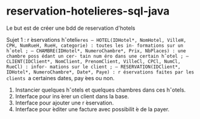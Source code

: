 # reservation-hotelieres-sql-java

Le but est de créer une bdd de reservation d'hotels 

Sujet 1 : r ́eservations hˆoteli`eres
— HOTEL(IDHotel*, NomHotel, VilleH, CPH, NumRueH, RueH, categorie) : toutes les in-
formations sur un hˆotel ;
— CHAMBRE(IDHotel*, NumeroChambre*, Prix, NbPlaces) : une chambre poss ́edant un cer-
tain num ́ero dans une certain hˆotel ;
— CLIENT(IDClient*, NomClient, PrenomClient, VilleCl, CPCl, NumCl, RueCl) : infor-
mations sur le client ;
— RESERVATION(IDClient*, IDHotel*, NumeroChambre*, Date*, Paye) : r ́eservations faites
par les clients `a certaines dates, pay ́ees ou non.
1. Instancier quelques hˆotels et quelques chambres dans ces hˆotels.
2. Interface pour ins ́erer un client dans la base.
3. Interface pour ajouter une r ́eservation.
4. Interface pour  ́editer une facture avec possibilit ́e de la payer.
